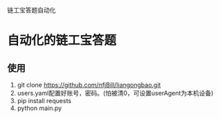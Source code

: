 链工宝答题自动化

# 自动化的链工宝答题

## 使用

1. git clone https://github.com/nfjBill/liangongbao.git
2. users.yaml配置好账号，密码。(怕被清0，可设置userAgent为本机设备)
3. pip install requests
4. python main.py

